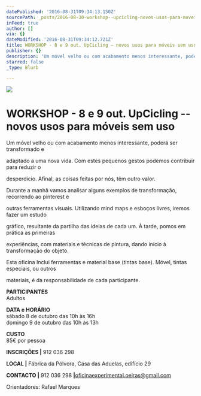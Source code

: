 ```yaml
---
datePublished: '2016-08-31T09:34:13.150Z'
sourcePath: _posts/2016-08-30-workshop--upcicling-novos-usos-para-moveis-sem-uso.md
inFeed: true
author: []
via: {}
dateModified: '2016-08-31T09:34:12.721Z'
title: WORKSHOP - 8 e 9 out. UpCicling – novos usos para móveis sem uso
publisher: {}
description: 'Um móvel velho ou com acabamento menos interessante, poderá ser transformado e'
starred: false
_type: Blurb

---
```

![](https://the-grid-user-content.s3-us-west-2.amazonaws.com/3f0cb6fd-97bf-47f6-87d2-35be18a2c3ce.jpg)

# **WORKSHOP - 8 e 9 out. UpCicling -- novos usos para móveis sem uso**

Um móvel velho ou com acabamento menos interessante, poderá ser transformado e

adaptado a uma nova vida. Com estes pequenos gestos podemos contribuir para reduzir o

desperdício. Afinal, as coisas feitas por nós, têm outro valor.

Durante a manhã vamos analisar alguns exemplos de transformação, recorrendo ao pinterest e

outras ferramentas visuais. Utilizando mind maps e esboços livres, iremos fazer um estudo

gráfico, resultante da partilha das ideias de cada um. À tarde, pomos em prática as primeiras

experiências, com materiais e técnicas de pintura, dando início à transformação do objeto.

Esta oficina Inclui ferramentas e material base (tintas base). Móvel, tintas especiais, ou outros

materiais, é da responsabilidade de cada participante.

**PARTICIPANTES**  
Adultos

**DATA e HORÁRIO**  
sábado 8 de outubro das 10h às 16h  
domingo 9 de outubro das 10h às 13h

**CUSTO**  
85€ por pessoa

**INSCRIÇÕES |** 912 036 298

**LOCAL |** Fábrica da Pólvora, Casa das Aduelas, edifício 29

**CONTACTO |** 912 036 298 **|**[oficinaexperimental.oeiras@gmail.com][0]

Orientadores: Rafael Marques

[0]: mailto:oficinaexperimental.oeiras@gmail.com